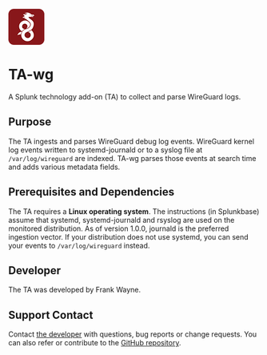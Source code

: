 ![icon](static/appIcon_2x.png)

# TA-wg

A Splunk technology add-on (TA) to collect and parse WireGuard logs.

## Purpose

The TA ingests and parses WireGuard debug log events.
WireGuard kernel log events written to systemd-journald or to a syslog file at `/var/log/wireguard` are indexed.
TA-wg parses those events at search time and adds various metadata fields.

## Prerequisites and Dependencies

The TA requires a **Linux operating system**. 
The instructions (in Splunkbase) assume that systemd, systemd-journald and rsyslog are used on the monitored distribution. As of version 1.0.0, journald is the preferred ingestion vector. If your distribution does not use systemd, you can send your events to `/var/log/wireguard` instead.

## Developer

The TA was developed by Frank Wayne.

## Support Contact

Contact [the developer](mailto:frank.wayne@northwestern.edu?subject=TA-wg) with questions, bug reports or change requests. You can also refer or contribute to the [GitHub repository](https://github.com/thatfrankwayne/TA-wg).
